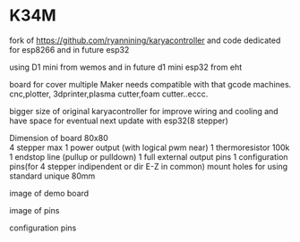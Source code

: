 # K34M

fork of https://github.com/ryannining/karyacontroller and code dedicated for esp8266 and in future esp32

using D1 mini from wemos and in future d1 mini esp32 from eht

board for cover multiple Maker needs compatible with that gcode machines.
cnc,plotter, 3dprinter,plasma cutter,foam cutter..eccc.

bigger size of original karyacontroller for improve wiring and cooling and have space for eventual next update with esp32(8 stepper)

Dimension of board 80x80  
4 stepper max
1 power output (with logical pwm near)
1 thermoresistor 100k
1 endstop line (pullup or pulldown)
1 full external output pins
1 configuration pins(for 4 stepper indipendent or dir E-Z in common)
mount holes for using standard unique 80mm


image of demo board


image of pins


configuration pins
